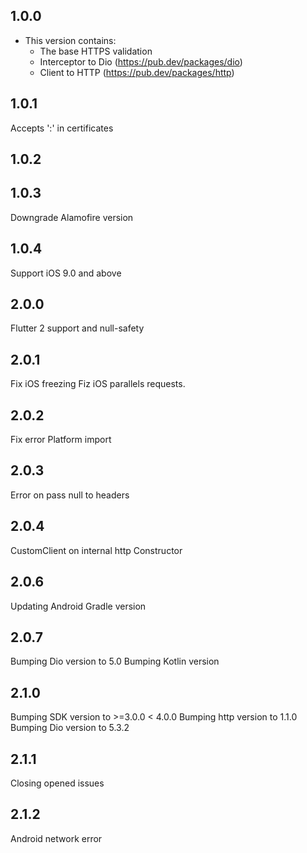 ## 1.0.0

* This version contains:
  - The base HTTPS validation  
  - Interceptor to Dio (https://pub.dev/packages/dio)
  - Client to HTTP (https://pub.dev/packages/http)
  
## 1.0.1
  
Accepts ':' in certificates

  
## 1.0.2
  

## 1.0.3
  
Downgrade Alamofire version

## 1.0.4
  
Support iOS 9.0 and above 

## 2.0.0

Flutter 2 support and null-safety

## 2.0.1

Fix iOS freezing
Fiz iOS parallels requests.

## 2.0.2

Fix error Platform import

## 2.0.3

Error on pass null to headers

## 2.0.4

CustomClient on internal http Constructor

## 2.0.6

Updating Android Gradle version

## 2.0.7

Bumping Dio version to 5.0
Bumping Kotlin version

## 2.1.0

Bumping SDK version to >=3.0.0 < 4.0.0
Bumping http version to 1.1.0
Bumping Dio version to 5.3.2

## 2.1.1

Closing opened issues

## 2.1.2

Android network error